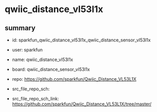 # qwiic_distance_vl53l1x
 
## summary 
* id: sparkfun_qwiic_distance_vl53l1x_qwiic_distance_sensor_vl53l1x
* user: sparkfun
* name: qwiic_distance_vl53l1x
* board: qwiic_distance_sensor_vl53l1x
* repo: https://github.com/sparkfun/Qwiic_Distance_VL53L1X



* src_file_repo_sch: 
* src_file_repo_sch_link: https://github.com/sparkfun/Qwiic_Distance_VL53L1X/tree/master/




